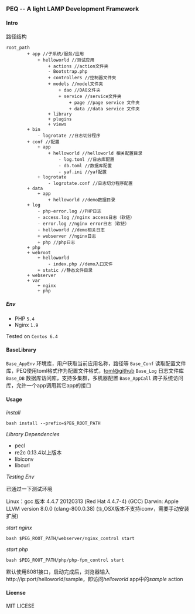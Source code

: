 ### PEQ -- A light LAMP Development Framework

#### Intro

路径结构

    root_path
            + app //子系统/服务/应用
                + helloworld //测试应用
                    + actions //action文件夹
                    - Bootstrap.php
                    + controllers //控制器文件夹
                    + models //model文件夹
                        + dao //DAO文件夹
                        + service //service文件夹
                            + page //page service 文件夹
                            + data //data service 文件夹
                    + library
                    + plugins
                    + views
            + bin 
                - logrotate //日志切分程序
            + conf //配置
                + app
                    + helloworld //helloworld 相关配置目录
                        - log.toml //日志库配置
                        - db.toml //数据库配置
                        - yaf.ini //yaf配置
                + logrotate
                    - logrotate.conf //日志切分程序配置
            + data
                + app
                    + helloworld //demo数据目录
            + log
                - php-error.log //PHP日志
                - access.log //nginx access日志（软链）
                - error.log //nginx error日志（软链）
                - helloworld //demo相关日志
                + webserver //nginx日志
                + php //php日志
            + php
            + webroot
                + helloworld
                    - index.php //demo入口文件
                + static //静态文件目录 
            + webserver
            + var
                + nginx
                + php
    

##### Env

* PHP `5.4`
* Nginx `1.9`

Tested on `Centos 6.4`

#### BaseLibrary

`Base_AppEnv` 环境库，用户获取当前应用名称，路径等
`Base_Conf`
读取配置文件库，PEQ使用toml格式作为配置文件格式，[toml@github](https://github.com/toml-lang/toml)
`Base_Log` 日志文件库
`Base_DB` 数据库访问库，支持多集群，多机器配置
`Base_AppCall` 跨子系统访问库，允许一个app调用其它app的接口

#### Usage

*install*   
    
    bash install --prefix=$PEG_ROOT_PATH

*Library Dependencies*

* pecl
* re2c 0.13.4以上版本
* libiconv
* libcurl

*Testing Env*

已通过一下测试环境

Linux：gcc 版本 4.4.7 20120313 (Red Hat 4.4.7-4) (GCC)
Darwin: Apple LLVM version 8.0.0 (clang-800.0.38) (`注`,OSX版本不支持iconv，需要手动安装扩展)

*start nginx*

    bash $PEG_ROOT_PATH/webserver/nginx_control start

*start php*
    
    bash $PEG_ROOT_PATH/php/php-fpm_control start

默认使用8081接口，启动完成后，浏览器输入 http://ip:port/helloworld/sample，即访问*helloworld*
app中的*sample* action


#### License

MIT LICESE
